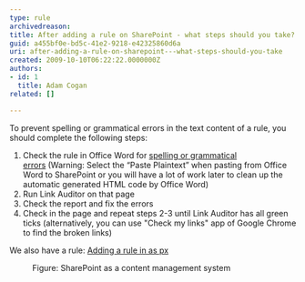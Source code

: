 ```yaml
---
type: rule
archivedreason: 
title: After adding a rule on SharePoint - what steps should you take?
guid: a455bf0e-bd5c-41e2-9218-e42325860d6a
uri: after-adding-a-rule-on-sharepoint---what-steps-should-you-take
created: 2009-10-10T06:22:22.0000000Z
authors:
- id: 1
  title: Adam Cogan
related: []

---
```




  <p>To prevent spelling or grammatical errors in the text content of a rule, you should complete the following steps&#58;</p>
<ol><li>Check the rule in Office Word for <a href="http&#58;//www.ssw.com.au/ssw/standards/rules/RulesToBetterTechnicalDocumentation.aspx#WordSpellingAndGrammarChecker" shape="rect">spelling or grammatical errors</a>&#160;(Warning&#58; Select the “Paste Plaintext” when pasting from Office Word to SharePoint&#160;or you will have a lot of work later to clean up the automatic generated HTML code by Office Word)</li>
    <li>Run Link Auditor on that page</li>
    <li>Check the report and fix the errors</li>
    <li>Check in the page and repeat steps 2-3 until Link Auditor has all green ticks (alternatively, you can use &quot;Check my links&quot; app of Google Chrome to find the broken links)</li></ol>We also have a rule&#58; <a href="http&#58;//www.ssw.com.au/ssw/Standards/Rules/RulesToBetterWebsitesDevelopment.aspx#StepsAfterAddRuleOnAspxPage" shape="rect">Adding a rule in as px</a> <dl> <dt><img src="/PublishingImages/SPedit.jpg" class="ms-rteCustom-ImageArea" alt="" /> </dt> <dd class="ms-rteCustom-FigureNormal">Figure&#58; SharePoint as a content management system </dd> </dl>

<br><excerpt class='endintro'></excerpt><br>



